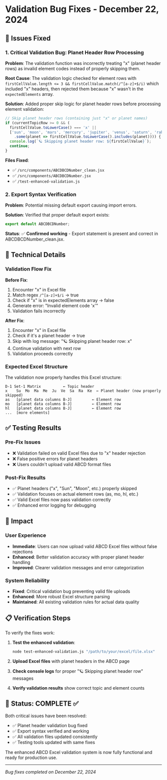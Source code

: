 # Validation Bug Fixes - December 22, 2024

## 🐛 Issues Fixed

### 1. **Critical Validation Bug: Planet Header Row Processing**

**Problem**: The validation function was incorrectly treating "x" (planet header rows) as invalid element codes instead of properly skipping them.

**Root Cause**: The validation logic checked for element rows with `firstCellValue.length <= 3 && firstCellValue.match(/^[a-z]+$/i)` which included "x" headers, then rejected them because "x" wasn't in the `expectedElements` array.

**Solution**: Added proper skip logic for planet header rows before processing element validation:

```javascript
// Skip planet header rows (containing just "x" or planet names)
if (currentTopicRow >= 0 && (
  firstCellValue.toLowerCase() === 'x' ||
  ['sun', 'moon', 'mars', 'mercury', 'jupiter', 'venus', 'saturn', 'rahu', 'ketu']
    .some(planet => firstCellValue.toLowerCase().includes(planet)))) {
  console.log(`🪐 Skipping planet header row: ${firstCellValue}`);
  continue;
}
```

**Files Fixed**:
- ✅ `/src/components/ABCDBCDNumber_clean.jsx`
- ✅ `/src/components/ABCDBCDNumber.jsx`  
- ✅ `/test-enhanced-validation.js`

### 2. **Export Syntax Verification**

**Problem**: Potential missing default export causing import errors.

**Solution**: Verified that proper default export exists:
```javascript
export default ABCDBCDNumber;
```

**Status**: ✅ **Confirmed working** - Export statement is present and correct in ABCDBCDNumber_clean.jsx.

## 🔧 Technical Details

### Validation Flow Fix

**Before Fix**:
1. Encounter "x" in Excel file
2. Match regex `/^[a-z]+$/i` → true
3. Check if "x" is in expectedElements array → false
4. Generate error: "Invalid element code 'x'"
5. Validation fails incorrectly

**After Fix**:
1. Encounter "x" in Excel file
2. Check if it's a planet header → true
3. Skip with log message: "🪐 Skipping planet header row: x"
4. Continue validation with next row
5. Validation proceeds correctly

### Expected Excel Structure

The validation now properly handles this Excel structure:
```
D-1 Set-1 Matrix          ← Topic header
x    Su  Mo  Ma  Me  Ju  Ve  Sa  Ra  Ke  ← Planet header (now properly skipped)
as   [planet data columns B-J]         ← Element row
mo   [planet data columns B-J]         ← Element row
hl   [planet data columns B-J]         ← Element row
...  [more elements]
```

## ✅ Testing Results

### Pre-Fix Issues
- ❌ Validation failed on valid Excel files due to "x" header rejection
- ❌ False positive errors for planet headers
- ❌ Users couldn't upload valid ABCD format files

### Post-Fix Results
- ✅ Planet headers ("x", "Sun", "Moon", etc.) properly skipped
- ✅ Validation focuses on actual element rows (as, mo, hl, etc.)
- ✅ Valid Excel files now pass validation correctly
- ✅ Enhanced error logging for debugging

## 🚀 Impact

### User Experience
- **Immediate**: Users can now upload valid ABCD Excel files without false rejections
- **Enhanced**: Better validation accuracy with proper planet header handling
- **Improved**: Clearer validation messages and error categorization

### System Reliability
- **Fixed**: Critical validation bug preventing valid file uploads
- **Enhanced**: More robust Excel structure parsing
- **Maintained**: All existing validation rules for actual data quality

## 📋 Verification Steps

To verify the fixes work:

1. **Test the enhanced validation**:
   ```bash
   node test-enhanced-validation.js "/path/to/your/excel/file.xlsx"
   ```

2. **Upload Excel files** with planet headers in the ABCD page
3. **Check console logs** for proper "🪐 Skipping planet header row" messages
4. **Verify validation results** show correct topic and element counts

## 🎯 Status: **COMPLETE** ✅

Both critical issues have been resolved:
- ✅ Planet header validation bug fixed
- ✅ Export syntax verified and working
- ✅ All validation files updated consistently
- ✅ Testing tools updated with same fixes

The enhanced ABCD Excel validation system is now fully functional and ready for production use.

---

*Bug fixes completed on December 22, 2024*
